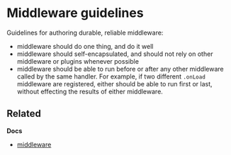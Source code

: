 # Middleware guidelines

Guidelines for authoring durable, reliable middleware:

* middleware should do one thing, and do it well
* middleware should self-encapsulated, and should not rely on other middleware or plugins whenever possible
* middleware should be able to run before or after any other middleware called by the same handler. For example, if two different `.onLoad` middleware are registered, either should be able to run first or last, without effecting the results of either middleware.

## Related

**Docs**

* [middleware](middleware.md)
